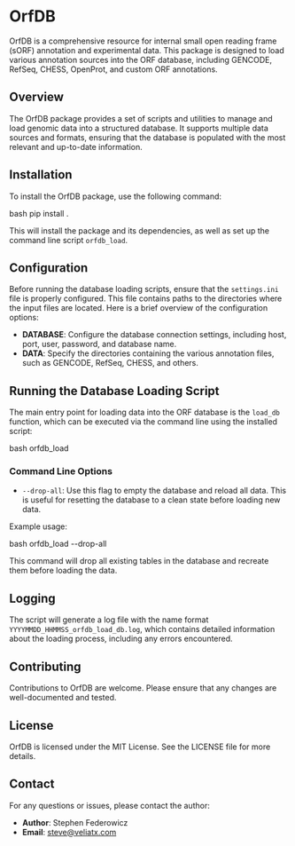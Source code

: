 # OrfDB

OrfDB is a comprehensive resource for internal small open reading frame (sORF) annotation and experimental data. This package is designed to load various annotation sources into the ORF database, including GENCODE, RefSeq, CHESS, OpenProt, and custom ORF annotations.

## Overview

The OrfDB package provides a set of scripts and utilities to manage and load genomic data into a structured database. It supports multiple data sources and formats, ensuring that the database is populated with the most relevant and up-to-date information.

## Installation

To install the OrfDB package, use the following command:

bash
pip install .

This will install the package and its dependencies, as well as set up the command line script `orfdb_load`.

## Configuration

Before running the database loading scripts, ensure that the `settings.ini` file is properly configured. This file contains paths to the directories where the input files are located. Here is a brief overview of the configuration options:

- **DATABASE**: Configure the database connection settings, including host, port, user, password, and database name.
- **DATA**: Specify the directories containing the various annotation files, such as GENCODE, RefSeq, CHESS, and others.

## Running the Database Loading Script

The main entry point for loading data into the ORF database is the `load_db` function, which can be executed via the command line using the installed script:

bash
orfdb_load


### Command Line Options

- `--drop-all`: Use this flag to empty the database and reload all data. This is useful for resetting the database to a clean state before loading new data.

Example usage:

bash
orfdb_load --drop-all


This command will drop all existing tables in the database and recreate them before loading the data.

## Logging

The script will generate a log file with the name format `YYYYMMDD_HHMMSS_orfdb_load_db.log`, which contains detailed information about the loading process, including any errors encountered.

## Contributing

Contributions to OrfDB are welcome. Please ensure that any changes are well-documented and tested.

## License

OrfDB is licensed under the MIT License. See the LICENSE file for more details.

## Contact

For any questions or issues, please contact the author:

- **Author**: Stephen Federowicz
- **Email**: steve@veliatx.com
